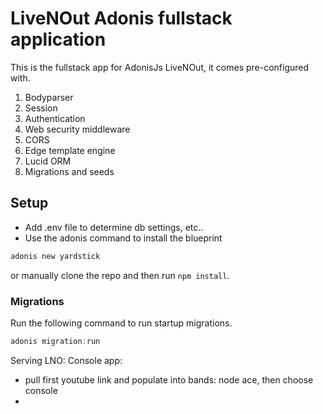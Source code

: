 # LiveNOut Adonis fullstack application

This is the fullstack app for AdonisJs LiveNOut, it comes pre-configured with.

1. Bodyparser
2. Session
3. Authentication
4. Web security middleware
5. CORS
6. Edge template engine
7. Lucid ORM
8. Migrations and seeds

## Setup
- Add .env file to determine db settings, etc..
- Use the adonis command to install the blueprint

```bash
adonis new yardstick
```

or manually clone the repo and then run `npm install`.


### Migrations

Run the following command to run startup migrations.

```js
adonis migration:run
```

Serving LNO:
Console app:
- pull first youtube link and populate into bands: node ace, then choose console 
- 
